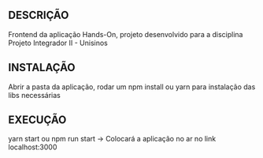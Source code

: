 ## DESCRIÇÃO
Frontend da aplicação Hands-On, projeto desenvolvido para a disciplina Projeto Integrador II - Unisinos

## INSTALAÇÃO
Abrir a pasta da aplicação, rodar um npm install ou yarn para instalação das libs necessárias

## EXECUÇÃO
yarn start ou npm run start -> Colocará a aplicação no ar no link localhost:3000